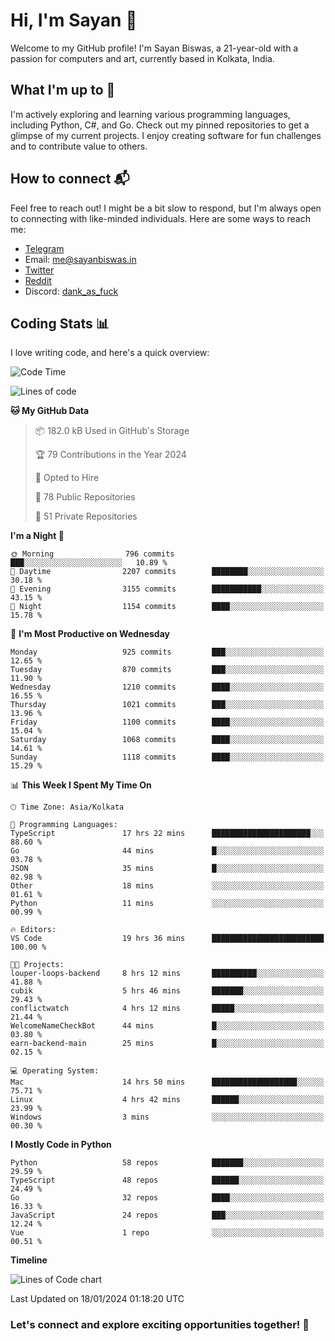# Hi, I'm Sayan 👋

Welcome to my GitHub profile! I'm Sayan Biswas, a 21-year-old with a passion for computers and art, currently based in Kolkata, India.

## What I'm up to 🚀

I'm actively exploring and learning various programming languages, including Python, C#, and Go. Check out my pinned repositories to get a glimpse of my current projects. I enjoy creating software for fun challenges and to contribute value to others.

## How to connect 📬

Feel free to reach out! I might be a bit slow to respond, but I'm always open to connecting with like-minded individuals. Here are some ways to reach me:

- [Telegram](https://t.me/dank_as_fuck)
- Email: [me@sayanbiswas.in](mailto:me@sayanbiswas.in)
- [Twitter](https://twitter.com/TheDankDel)
- [Reddit](https://www.reddit.com/user/dank_as_fuck_/)
- Discord: [dank_as_fuck](https://discordapp.com/users/506536929152466945)

## Coding Stats 📊

I love writing code, and here's a quick overview:

<!--START_SECTION:waka-->
![Code Time](http://img.shields.io/badge/Code%20Time-1%2C421%20hrs%2039%20mins-blue)

![Lines of code](https://img.shields.io/badge/From%20Hello%20World%20I%27ve%20Written-6.3%20million%20lines%20of%20code-blue)

**🐱 My GitHub Data** 

> 📦 182.0 kB Used in GitHub's Storage 
 > 
> 🏆 79 Contributions in the Year 2024
 > 
> 💼 Opted to Hire
 > 
> 📜 78 Public Repositories 
 > 
> 🔑 51 Private Repositories 
 > 
**I'm a Night 🦉** 

```text
🌞 Morning                796 commits         ███░░░░░░░░░░░░░░░░░░░░░░   10.89 % 
🌆 Daytime                2207 commits        ████████░░░░░░░░░░░░░░░░░   30.18 % 
🌃 Evening                3155 commits        ███████████░░░░░░░░░░░░░░   43.15 % 
🌙 Night                  1154 commits        ████░░░░░░░░░░░░░░░░░░░░░   15.78 % 
```
📅 **I'm Most Productive on Wednesday** 

```text
Monday                   925 commits         ███░░░░░░░░░░░░░░░░░░░░░░   12.65 % 
Tuesday                  870 commits         ███░░░░░░░░░░░░░░░░░░░░░░   11.90 % 
Wednesday                1210 commits        ████░░░░░░░░░░░░░░░░░░░░░   16.55 % 
Thursday                 1021 commits        ███░░░░░░░░░░░░░░░░░░░░░░   13.96 % 
Friday                   1100 commits        ████░░░░░░░░░░░░░░░░░░░░░   15.04 % 
Saturday                 1068 commits        ████░░░░░░░░░░░░░░░░░░░░░   14.61 % 
Sunday                   1118 commits        ████░░░░░░░░░░░░░░░░░░░░░   15.29 % 
```


📊 **This Week I Spent My Time On** 

```text
🕑︎ Time Zone: Asia/Kolkata

💬 Programming Languages: 
TypeScript               17 hrs 22 mins      ██████████████████████░░░   88.60 % 
Go                       44 mins             █░░░░░░░░░░░░░░░░░░░░░░░░   03.78 % 
JSON                     35 mins             █░░░░░░░░░░░░░░░░░░░░░░░░   02.98 % 
Other                    18 mins             ░░░░░░░░░░░░░░░░░░░░░░░░░   01.61 % 
Python                   11 mins             ░░░░░░░░░░░░░░░░░░░░░░░░░   00.99 % 

🔥 Editors: 
VS Code                  19 hrs 36 mins      █████████████████████████   100.00 % 

🐱‍💻 Projects: 
louper-loops-backend     8 hrs 12 mins       ██████████░░░░░░░░░░░░░░░   41.88 % 
cubik                    5 hrs 46 mins       ███████░░░░░░░░░░░░░░░░░░   29.43 % 
conflictwatch            4 hrs 12 mins       █████░░░░░░░░░░░░░░░░░░░░   21.44 % 
WelcomeNameCheckBot      44 mins             █░░░░░░░░░░░░░░░░░░░░░░░░   03.80 % 
earn-backend-main        25 mins             █░░░░░░░░░░░░░░░░░░░░░░░░   02.15 % 

💻 Operating System: 
Mac                      14 hrs 50 mins      ███████████████████░░░░░░   75.71 % 
Linux                    4 hrs 42 mins       ██████░░░░░░░░░░░░░░░░░░░   23.99 % 
Windows                  3 mins              ░░░░░░░░░░░░░░░░░░░░░░░░░   00.30 % 
```

**I Mostly Code in Python** 

```text
Python                   58 repos            ███████░░░░░░░░░░░░░░░░░░   29.59 % 
TypeScript               48 repos            ██████░░░░░░░░░░░░░░░░░░░   24.49 % 
Go                       32 repos            ████░░░░░░░░░░░░░░░░░░░░░   16.33 % 
JavaScript               24 repos            ███░░░░░░░░░░░░░░░░░░░░░░   12.24 % 
Vue                      1 repo              ░░░░░░░░░░░░░░░░░░░░░░░░░   00.51 % 
```



**Timeline**

![Lines of Code chart](https://raw.githubusercontent.com/Dank-del/Dank-del/main/assets/bar_graph.png)


 Last Updated on 18/01/2024 01:18:20 UTC
<!--END_SECTION:waka-->

### Let's connect and explore exciting opportunities together! 🚀
